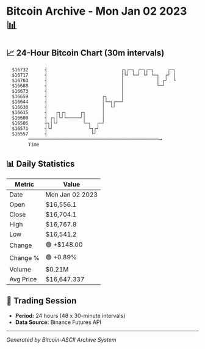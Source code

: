 # Bitcoin Archive - Mon Jan 02 2023 📊

## 📈 24-Hour Bitcoin Chart (30m intervals)

```
  $16732      ┤                           ┌┐┌─┐ ┌─┐┌─┐     ┌─┐ 
  $16717      ┤                           │└┘ └─┘ └┘ └─┐  ┌┘ │ 
  $16703      ┤                           │            │ ┌┘  └ 
  $16688      ┤                           │            └─┘     
  $16673      ┤                           │                    
  $16659      ┤                    ┌┐     │                    
  $16644      ┤                    │└─┐┌──┘                    
  $16630      ┤                    │  └┘                       
  $16615      ┤   ┌┐┌┐     ┌┐      │                           
  $16600      ┤ ┌┐│└┘└─────┘│      │                           
  $16586      ┼┐│└┘         └─┐  ┌─┘                           
  $16571      ┤└┘             └┐┌┘                             
  $16557      ┤                └┘                              
        ────────────────────────────────────────────────→
        Time
```

## 📊 Daily Statistics

| Metric | Value |
|--------|-------|
| Date | Mon Jan 02 2023 |
| Open | $16,556.1 |
| Close | $16,704.1 |
| High | $16,767.8 |
| Low | $16,541.2 |
| Change | 🟢 +$148.00 |
| Change % | 🟢 +0.89% |
| Volume | $0.21M |
| Avg Price | $16,647.337 |

## 📅 Trading Session

- **Period:** 24 hours (48 x 30-minute intervals)
- **Data Source:** Binance Futures API

---
*Generated by Bitcoin-ASCII Archive System*
